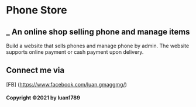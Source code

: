 #  Phone Store
## _ An online shop selling phone and manage items

Build a website that sells phones and manage phone by admin. The website supports online payment or cash payment upon delivery.

## Connect me via
[FB] (https://www.facebook.com/luan.gmaggmg/)
#### Copyright ©2021 by luan1789